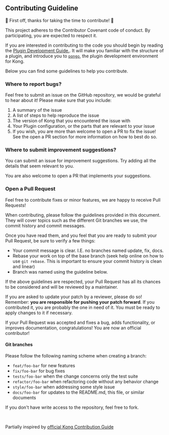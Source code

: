 ## Contributing Guideline

🎉 First off, thanks for taking the time to contribute! 🎉

This project adheres to the Contributor Covenant code of conduct. By participating, you are expected to respect it.

If you are interested in contributing to the code you should begin by reading the [Plugin Development Guide.](https://docs.konghq.com/gateway/2.8.x/plugin-development/). It will make you familiar with the structure of a plugin, and introduce you to [`pongo`](https://github.com/Kong/kong-pongo), the plugin development environment for Kong.

Below you can find some guidelines to help you contribute.

### Where to report bugs?

Feel free to submit an issue on the GitHub repository, we would be grateful to hear about it! Please make sure that you include:

1. A summary of the issue
2. A list of steps to help reproduce the issue
3. The version of Kong that you encountered the issue with
4. Your Plugin configuration, or the parts that are relevant to your issue
5. If you wish, you are more than welcome to open a PR to fix the issue! See the open a PR section for more information on how to best do so.

### Where to submit improvement suggestions?

You can submit an issue for improvement suggestions. Try adding all the details that seem relevant to you.

You are also welcome to open a PR that implements your suggestions. 

### Open a Pull Request

Feel free to contribute fixes or minor features, we are happy to receive Pull
Requests!

When contributing, please follow the guidelines provided in this document. They
will cover topics such as the different Git branches we use, the commit history and commit messages.

Once you have read them, and you feel that you are ready to submit your Pull Request, be sure
to verify a few things:

- Your commit message is clear. I.E. no branches named update, fix, docs.
- Rebase your work on top of the base branch (seek help online on how to use
  `git rebase`. This is important to ensure your commit history is clean and
   linear)
- Branch was named using the guideline below.

If the above guidelines are respected, your Pull Request has all its chances
to be considered and will be reviewed by a maintainer.

If you are asked to update your patch by a reviewer, please do so! Remember:
**you are responsible for pushing your patch forward**. If you contributed it,
you are probably the one in need of it. You must be ready to apply changes
to it if necessary.

If your Pull Request was accepted and fixes a bug, adds functionality, or improves documentation, congratulations!
You are now an official contributor!

#### Git branches

Please follow the following naming scheme when creating a branch:

- `feat/foo-bar` for new features
- `fix/foo-bar` for bug fixes
- `tests/foo-bar` when the change concerns only the test suite
- `refactor/foo-bar` when refactoring code without any behavior change
- `style/foo-bar` when addressing some style issue
- `docs/foo-bar` for updates to the README.md, this file, or similar documents
  
If you don't have write access to the repository, feel free to fork.

<br>

Partially inspired by [official Kong Contribution Guide](https://github.com/Kong/kong/edit/master/CONTRIBUTING.md)